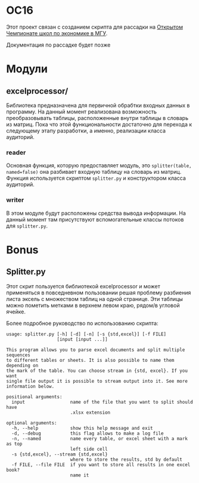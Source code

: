 # OC16
Этот проект связан с созданием скрипта для рассадки на [Открытом Чемпионате школ по экономике в МГУ](http://openchampionship.ru/).


Документация по рассадке будет позже

# Модули
## excelprocessor/
Библиотека предназначена для первичной обрабтки входных данных в программу. На данный момент реализована возможность преобразовывать таблицы, расположенные внутри таблицы в словарь из матриц. Пока что этой функциональности достаточно для перехода к следующему этапу разработки, а именно, реализации класса аудиторий.

### reader
Основная функция, которую предоставляет модуль, это `splitter(table, named=false)` она разбивает входную таблицу на словарь из матриц. Функция используется скриптом `splitter.py` и конструктором класса аудиторий.

### writer
В этом модуле будут расположены средства вывода информации. На данный момент там присутствуют вспомогательные классы потоков для `splitter.py`.

# Bonus
## Splitter.py
Этот скрит пользуется библиотекой excelprocessor и может применяться в повседневном пользовании решая проблему разбиения листа эксель с множеством таблиц на одной странице. Эти таблицы можно пометить метками в верхнем левом краю, рядом/в угловой ячейке. 

Более подробное руководство по использованию скрипта:
```
usage: splitter.py [-h] [-d] [-n] [-s {std,excel}] [-f FILE]
                   [input [input ...]]

This program allows you to parse excel documents and split multiple sequences
to different tables or sheets. It is also possible to name them depending on
the mark of the table. You can choose stream in {std, excel}. If you want
single file output it is possible to stream output into it. See more
information below.

positional arguments:
  input                 name of the file that you want to split should have
                        .xlsx extension

optional arguments:
  -h, --help            show this help message and exit
  -d, --debug           this flag allows to make a log file
  -n, --named           name every table, or excel sheet with a mark as top
                        left side cell
  -s {std,excel}, --stream {std,excel}
                        where to store the results, std by default
  -f FILE, --file FILE  if you want to store all results in one excel book?
                        name it
```
